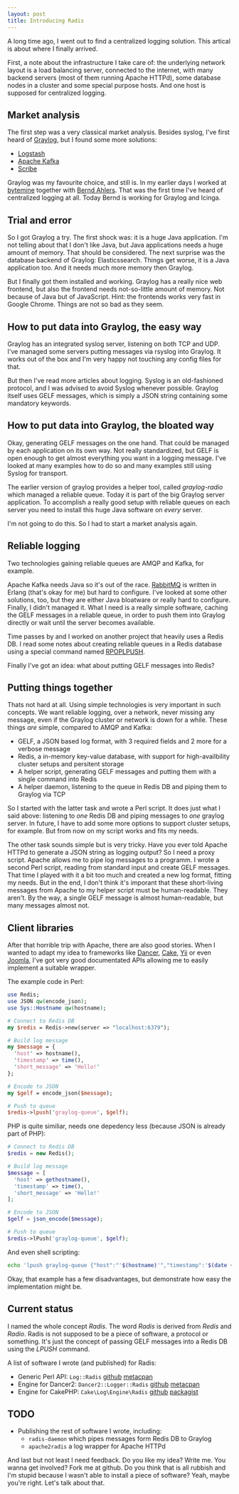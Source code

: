 ```yaml
---
layout: post
title: Introducing Radis
---
```


A long time ago, I went out to find a centralized logging solution.  This
artical is about where I finally arrived.

First, a note about the infrastructure I take care of: the underlying
network layout is a load balancing server, connected to the internet, with
many backend servers (most of them running Apache HTTPd), some database
nodes in a cluster and some special purpose hosts.  And one host is supposed
for centralized logging.

## Market analysis

The first step was a very classical market analysis.  Besides syslog, I've
first heard of [Graylog](http://graylog.com/), but I found some more
solutions:

* [Logstash](https://www.elastic.co/products/logstash)
* [Apache Kafka](https://kafka.apache.org/)
* [Scribe](https://github.com/facebookarchive/scribe)

Graylog was my favourite choice, and still is.  In my earlier days I worked
at [bytemine](https://bytemine.net) together with [Bernd
Ahlers](https://github.com/bernd).  That was the first time I've heard of
centralized logging at all.  Today Bernd is working for Graylog and Icinga.

## Trial and error

So I got Graylog a try.  The first shock was: it is a huge Java application. 
I'm not telling about that I don't like Java, but Java applications needs a
huge amount of memory.  That should be considered.  The next surprise was
the database backend of Graylog: Elasticssearch.  Things get worse, it is a
Java application too.  And it needs much more memory then Graylog.

But I finally got them installed and working.  Graylog has a really nice web
frontend, but also the frontend needs not-so-little amount of memory.  Not
because of Java but of JavaScript.  Hint: the frontends works very fast in
Google Chrome.  Things are not so bad as they seem.

## How to put data into Graylog, the easy way

Graylog has an integrated syslog server, listening on both TCP and UDP. 
I've managed some servers putting messages via rsyslog into Graylog.  It
works out of the box and I'm very happy not touching any config files for
that.

But then I've read more articles about logging.  Syslog is an old-fashioned
protocol, and I was advised to avoid Syslog whenever possible.  Graylog itself
uses GELF messages, which is simply a JSON string containing some mandatory
keywords.

## How to put data into Graylog, the bloated way

Okay, generating GELF messages on the one hand.  That could be managed by
each application on its own way.  Not really standardized, but GELF is open
enough to get almost everything you want in a logging message.  I've looked
at many examples how to do so and many examples still using Syslog for
transport.

The earlier version of graylog provides a helper tool, called
_graylog-radio_ which managed a reliable queue.  Today it is part of the big
Graylog server application.  To accomplish a really good setup with reliable
queues on each server you need to install this huge Java software on _every_
server.

I'm not going to do this. So I had to start a market analysis again.

## Reliable logging

Two technologies gaining reliable queues are AMQP and Kafka, for example.

Apache Kafka needs Java so it's out of the race.
[RabbitMQ](https://www.rabbitmq.com/) is written in Erlang (that's okay for
me) but hard to configure.  I've looked at some other solutions, too, but
they are either Java bloatware or really hard to configure.  Finally, I
didn't managed it.  What I need is a really simple software, caching the
GELF messages in a reliable queue, in order to push them into Graylog
directly or wait until the server becomes available.

Time passes by and I worked on another project that heavily uses a Redis DB. 
I read some notes about creating reliable queues in a Redis database using a
special command named
[RPOPLPUSH](http://redis.io/commands/rpoplpush#pattern-reliable-queue).

Finally I've got an idea: what about putting GELF messages into Redis?

## Putting things together

Thats not hard at all.  Using simple technologies is very important in such
concepts.  We want reliable logging, over a network, never missing any
message, even if the Graylog cluster or network is down for a while.  These
things _are_ simple, compared to AMQP and Kafka:

* GELF, a JSON based log format, with 3 required fields and 2 more for a
  verbose message
* Redis, a in-memory key-value database, with support for
  high-availbility cluster setups and persitent storage
* A helper script, generating GELF messages and putting them with a single
  command into Redis
* A helper daemon, listening to the queue in Redis DB and piping them to
  Graylog via TCP

So I started with the latter task and wrote a Perl script.  It does just
what I said above: listening to _one_ Redis DB and piping messages to _one_
graylog server.  In future, I have to add some more options to support
cluster setups, for example.  But from now on my script works and fits my
needs.

The other task sounds simple but is very tricky.  Have you ever told Apache
HTTPd to generate a JSON string as logging output?  So I need a proxy
script.  Apache allows me to pipe log messages to a programm.  I wrote a
second Perl script, reading from standard input and create GELF messages. 
That time I played with it a bit too much and created a new log format,
fitting my needs.  But in the end, I don't think it's imporant that these
short-living messages from Apache to my helper script must be
human-readable.  They aren't.  By the way, a single GELF message is almost
human-readable, but many messages almost not.

## Client libraries

After that horrible trip with Apache, there are also good stories.  When I
wanted to adapt my idea to frameworks like [Dancer](http://perldancer.org/),
[Cake](http://cakephp.org/), [Yii](http://www.yiiframework.com/) or even
[Joomla](http://www.joomla.org/), I've got very good documentated APIs
allowing me to easily implement a suitable wrapper.

The example code in Perl:

```perl
use Redis;
use JSON qw(encode_json);
use Sys::Hostname qw(hostname);

# Connect to Redis DB
my $redis = Redis->new(server => "localhost:6379");

# Build log message
my $message = {
  'host' => hostname(),
  'timestamp' => time(),
  'short_message' => 'Hello!'
};

# Encode to JSON
my $gelf = encode_json($message);

# Push to queue
$redis->lpush('graylog-queue', $gelf);
```

PHP is quite similiar, needs one depedency less (because JSON is already
part of PHP):

```php
# Connect to Redis DB
$redis = new Redis();

# Build log message
$message = [
  'host' => gethostname(),
  'timestamp' => time(),
  'short_message' => 'Hello!'
];

# Encode to JSON
$gelf = json_encode($message);

# Push to queue
$redis->lPush('graylog-queue', $gelf);
```

And even shell scripting:

```bash
echo 'lpush graylog-queue {"host":"'$(hostname)'","timestamp":'$(date +%s)',"short_message":"Hello!"}' | redis-cli
```

Okay, that example has a few disadvantages, but demonstrate how easy the
implementation might be.

## Current status

I named the whole concept *Radis*.  The word _Radis_ is derived from _Redis_
and _Radio_.  Radis is not supposed to be a piece of software, a protocol or
something.  It's just the concept of passing GELF messages into a Redis DB
using the _LPUSH_ command.

A list of software I wrote (and published) for Radis:

* Generic Perl API: `Log::Radis`
  [github](https://github.com/zurborg/liblog-radis-perl)
  [metacpan](https://metacpan.org/pod/Log::Radis)
* Engine for Dancer2: `Dancer2::Logger::Radis`
  [github](https://github.com/zurborg/libdancer2-logger-radis-perl)
  [metacpan](https://metacpan.org/pod/Dancer2::Logger::Radis)
* Engine for CakePHP: `Cake\Log\Engine\Radis`
  [github](https://github.com/zurborg/libcake-log-engine-radis-php)
  [packagist](https://packagist.org/packages/zurborg/cake-log-engine-radis)

## TODO

* Publishing the rest of software I wrote, including:
  * `radis-daemon` which pipes messages form Redis DB to Graylog
  * `apache2radis` a log wrapper for Apache HTTPd

And last but not least I need feedback.  Do you like my idea?  Write me. 
You wanna get involved?  Fork me at github.  Do you think that is all
rubbish and I'm stupid because I wasn't able to install a piece of software? 
Yeah, maybe you're right.  Let's talk about that.
